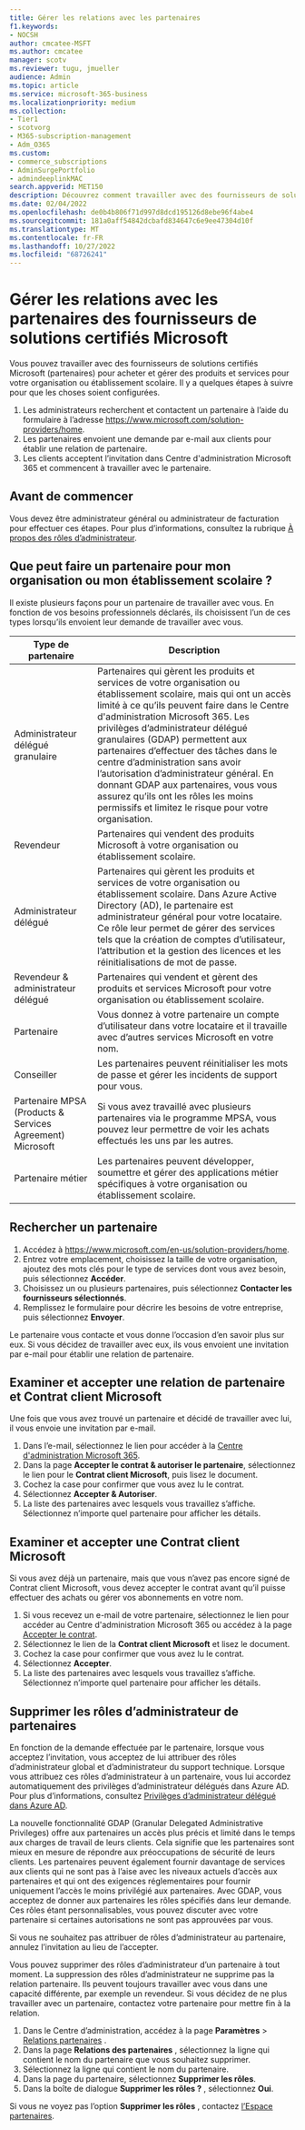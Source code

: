 ```yaml
---
title: Gérer les relations avec les partenaires
f1.keywords:
- NOCSH
author: cmcatee-MSFT
ms.author: cmcatee
manager: scotv
ms.reviewer: tugu, jmueller
audience: Admin
ms.topic: article
ms.service: microsoft-365-business
ms.localizationpriority: medium
ms.collection:
- Tier1
- scotvorg
- M365-subscription-management
- Adm_O365
ms.custom:
- commerce_subscriptions
- AdminSurgePortfolio
- admindeeplinkMAC
search.appverid: MET150
description: Découvrez comment travailler avec des fournisseurs de solutions certifiés Microsoft (partenaires) pour acheter et gérer des produits et services pour votre organisation ou établissement scolaire.
ms.date: 02/04/2022
ms.openlocfilehash: de0b4b806f71d997d8dcd195126d8ebe96f4abe4
ms.sourcegitcommit: 181a0aff54842dcbafd834647c6e9ee47304d10f
ms.translationtype: MT
ms.contentlocale: fr-FR
ms.lasthandoff: 10/27/2022
ms.locfileid: "68726241"
---
```

# <a name="manage-microsoft-certified-solution-provider-partner-relationships"></a>Gérer les relations avec les partenaires des fournisseurs de solutions certifiés Microsoft

Vous pouvez travailler avec des fournisseurs de solutions certifiés Microsoft (partenaires) pour acheter et gérer des produits et services pour votre organisation ou établissement scolaire. Il y a quelques étapes à suivre pour que les choses soient configurées.

1. Les administrateurs recherchent et contactent un partenaire à l’aide du formulaire à l’adresse <a href="https://www.microsoft.com/solution-providers/home" target="_blank">https://www.microsoft.com/solution-providers/home</a>.
2. Les partenaires envoient une demande par e-mail aux clients pour établir une relation de partenaire.
3. Les clients acceptent l’invitation dans Centre d'administration Microsoft 365 et commencent à travailler avec le partenaire.

## <a name="before-you-begin"></a>Avant de commencer

Vous devez être administrateur général ou administrateur de facturation pour effectuer ces étapes. Pour plus d’informations, consultez la rubrique [À propos des rôles d’administrateur](../admin/add-users/about-admin-roles.md).

## <a name="what-can-a-partner-do-for-my-organization-or-school"></a>Que peut faire un partenaire pour mon organisation ou mon établissement scolaire ?

Il existe plusieurs façons pour un partenaire de travailler avec vous. En fonction de vos besoins professionnels déclarés, ils choisissent l’un de ces types lorsqu’ils envoient leur demande de travailler avec vous.

| Type de partenaire | Description |
| ------ | ------------------- |
| Administrateur délégué granulaire | Partenaires qui gèrent les produits et services de votre organisation ou établissement scolaire, mais qui ont un accès limité à ce qu’ils peuvent faire dans le Centre d'administration Microsoft 365. Les privilèges d’administrateur délégué granulaires (GDAP) permettent aux partenaires d’effectuer des tâches dans le centre d’administration sans avoir l’autorisation d’administrateur général. En donnant GDAP aux partenaires, vous vous assurez qu’ils ont les rôles les moins permissifs et limitez le risque pour votre organisation. |
| Revendeur | Partenaires qui vendent des produits Microsoft à votre organisation ou établissement scolaire. |
| Administrateur délégué | Partenaires qui gèrent les produits et services de votre organisation ou établissement scolaire. Dans Azure Active Directory (AD), le partenaire est administrateur général pour votre locataire. Ce rôle leur permet de gérer des services tels que la création de comptes d’utilisateur, l’attribution et la gestion des licences et les réinitialisations de mot de passe. |
| Revendeur & administrateur délégué | Partenaires qui vendent et gèrent des produits et services Microsoft pour votre organisation ou établissement scolaire. |
| Partenaire | Vous donnez à votre partenaire un compte d’utilisateur dans votre locataire et il travaille avec d’autres services Microsoft en votre nom. |
| Conseiller | Les partenaires peuvent réinitialiser les mots de passe et gérer les incidents de support pour vous. |
| Partenaire MPSA (Products & Services Agreement) Microsoft | Si vous avez travaillé avec plusieurs partenaires via le programme MPSA, vous pouvez leur permettre de voir les achats effectués les uns par les autres. |
| Partenaire métier | Les partenaires peuvent développer, soumettre et gérer des applications métier spécifiques à votre organisation ou établissement scolaire. |

## <a name="find-a-partner"></a>Rechercher un partenaire

1. Accédez à <a href="https://www.microsoft.com/en-us/solution-providers/home" target="_blank">https://www.microsoft.com/en-us/solution-providers/home</a>.
2. Entrez votre emplacement, choisissez la taille de votre organisation, ajoutez des mots clés pour le type de services dont vous avez besoin, puis sélectionnez **Accéder**.
3. Choisissez un ou plusieurs partenaires, puis sélectionnez **Contacter les fournisseurs sélectionnés**.
4. Remplissez le formulaire pour décrire les besoins de votre entreprise, puis sélectionnez **Envoyer**.

Le partenaire vous contacte et vous donne l’occasion d’en savoir plus sur eux. Si vous décidez de travailler avec eux, ils vous envoient une invitation par e-mail pour établir une relation de partenaire.

## <a name="review-and-accept-a-partner-relationship-and-microsoft-customer-agreement"></a>Examiner et accepter une relation de partenaire et Contrat client Microsoft

Une fois que vous avez trouvé un partenaire et décidé de travailler avec lui, il vous envoie une invitation par e-mail.

1. Dans l’e-mail, sélectionnez le lien pour accéder à la <a href="https://go.microsoft.com/fwlink/p/?linkid=2024339" target="_blank">Centre d'administration Microsoft 365</a>.
2. Dans la page **Accepter le contrat & autoriser le partenaire**, sélectionnez le lien pour le **Contrat client Microsoft**, puis lisez le document.
3. Cochez la case pour confirmer que vous avez lu le contrat.
4. Sélectionnez **Accepter & Autoriser**.
5. La liste des partenaires avec lesquels vous travaillez s’affiche. Sélectionnez n’importe quel partenaire pour afficher les détails.

## <a name="review-and-accept-a-microsoft-customer-agreement"></a>Examiner et accepter une Contrat client Microsoft

Si vous avez déjà un partenaire, mais que vous n’avez pas encore signé de Contrat client Microsoft, vous devez accepter le contrat avant qu’il puisse effectuer des achats ou gérer vos abonnements en votre nom.

1. Si vous recevez un e-mail de votre partenaire, sélectionnez le lien pour accéder au Centre d'administration Microsoft 365 ou accédez à la page <a href="https://go.microsoft.com/fwlink/?linkid=2116573" target="_blank">Accepter le contrat</a>.
2. Sélectionnez le lien de la **Contrat client Microsoft** et lisez le document.
3. Cochez la case pour confirmer que vous avez lu le contrat.
4. Sélectionnez **Accepter**.
5. La liste des partenaires avec lesquels vous travaillez s’affiche. Sélectionnez n’importe quel partenaire pour afficher les détails.

## <a name="remove-partner-admin-roles"></a>Supprimer les rôles d’administrateur de partenaires

En fonction de la demande effectuée par le partenaire, lorsque vous acceptez l’invitation, vous acceptez de lui attribuer des rôles d’administrateur global et d’administrateur du support technique. Lorsque vous attribuez ces rôles d’administrateur à un partenaire, vous lui accordez automatiquement des privilèges d’administrateur délégués dans Azure AD. Pour plus d’informations, consultez [Privilèges d’administrateur délégué dans Azure AD](/partner-center/customers_revoke_admin_privileges#delegated-admin-privileges-in-azure-ad).

La nouvelle fonctionnalité GDAP (Granular Delegated Administrative Privileges) offre aux partenaires un accès plus précis et limité dans le temps aux charges de travail de leurs clients. Cela signifie que les partenaires sont mieux en mesure de répondre aux préoccupations de sécurité de leurs clients. Les partenaires peuvent également fournir davantage de services aux clients qui ne sont pas à l’aise avec les niveaux actuels d’accès aux partenaires et qui ont des exigences réglementaires pour fournir uniquement l’accès le moins privilégié aux partenaires. Avec GDAP, vous acceptez de donner aux partenaires les rôles spécifiés dans leur demande. Ces rôles étant personnalisables, vous pouvez discuter avec votre partenaire si certaines autorisations ne sont pas approuvées par vous.

Si vous ne souhaitez pas attribuer de rôles d’administrateur au partenaire, annulez l’invitation au lieu de l’accepter.

Vous pouvez supprimer des rôles d’administrateur d’un partenaire à tout moment. La suppression des rôles d’administrateur ne supprime pas la relation partenaire. Ils peuvent toujours travailler avec vous dans une capacité différente, par exemple un revendeur. Si vous décidez de ne plus travailler avec un partenaire, contactez votre partenaire pour mettre fin à la relation.

1. Dans le Centre d’administration, accédez à la page **Paramètres** > <a href="https://go.microsoft.com/fwlink/p/?linkid=2074649" target="_blank">Relations partenaires</a> .
2. Dans la page **Relations des partenaires** , sélectionnez la ligne qui contient le nom du partenaire que vous souhaitez supprimer.
3. Sélectionnez la ligne qui contient le nom du partenaire.
4. Dans la page du partenaire, sélectionnez **Supprimer les rôles**.
5. Dans la boîte de dialogue **Supprimer les rôles ?** , sélectionnez **Oui**.

Si vous ne voyez pas l’option **Supprimer les rôles** , contactez [l’Espace partenaires](https://partner.microsoft.com/support).
